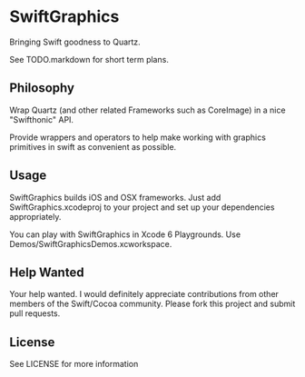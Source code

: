 # SwiftGraphics

Bringing Swift goodness to Quartz.

See TODO.markdown for short term plans.

## Philosophy

Wrap Quartz (and other related Frameworks such as CoreImage) in a nice "Swifthonic" API.

Provide wrappers and operators to help make working with graphics primitives in swift as 
convenient as possible.

## Usage

SwiftGraphics builds iOS and OSX frameworks. Just add SwiftGraphics.xcodeproj to your project and set up your dependencies appropriately.

You can play with SwiftGraphics in Xcode 6 Playgrounds. Use Demos/SwiftGraphicsDemos.xcworkspace.

## Help Wanted

Your help wanted. I would definitely appreciate contributions from other members of the 
Swift/Cocoa community. Please fork this project and submit pull requests.

## License

See LICENSE for more information